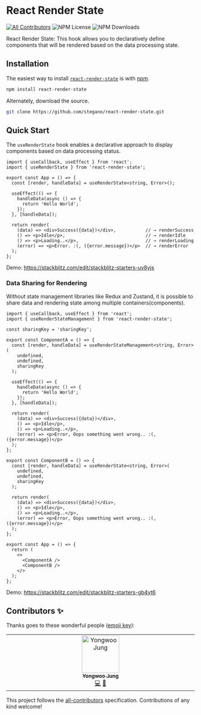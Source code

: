 # React Render State
<!-- ALL-CONTRIBUTORS-BADGE:START - Do not remove or modify this section -->
[![All Contributors](https://img.shields.io/badge/all_contributors-1-orange.svg?style=flat-square)](#contributors-) <!-- ALL-CONTRIBUTORS-BADGE:END --> ![NPM License](https://img.shields.io/npm/l/react-render-state) ![NPM Downloads](https://img.shields.io/npm/dw/react-render-state)

React Render State: This hook allows you to declaratively define components that will be rendered based on the data processing state.

## Installation

The easiest way to install [`react-render-state`](https://www.npmjs.com/package/react-render-state) is with [npm](https://www.npmjs.com/).

```bash
npm install react-render-state
```

Alternately, download the source.

```bash
git clone https://github.com/stegano/react-render-state.git
```

## Quick Start

The `useRenderState` hook enables a declarative approach to display components based on data processing status. 

```tsx
import { useCallback, useEffect } from 'react';
import { useRenderState } from 'react-render-state';

export const App = () => {
  const [render, handleData] = useRenderState<string, Error>();

  useEffect(() => {
    handleData(async () => {
      return 'Hello World';
    });
  }, [handleData]);

  return render(
    (data) => <div>Success({data})</div>,           // → renderSuccess
    () => <p>Idle</p>,                              // → renderIdle
    () => <p>Loading..</p>,                         // → renderLoading
    (error) => <p>Error. :(, ({error.message})</p>  // → renderError
  );
};
```
Demo: https://stackblitz.com/edit/stackblitz-starters-uv8yjs

### Data Sharing for Rendering
 
Without state management libraries like Redux and Zustand, it is possible to share data and rendering state among multiple containers(components).

```tsx
import { useCallback, useEffect } from 'react';
import { useRenderStateManagement } from 'react-render-state';

const sharingKey = 'sharingKey';

export const ComponentA = () => {
  const [render, handleData] = useRenderStateManagement<string, Error>(
    undefined,
    undefined,
    sharingKey
  );

  useEffect(() => {
    handleData(async () => {
      return 'Hello World';
    });
  }, [handleData]);

  return render(
    (data) => <div>Success({data})</div>,
    () => <p>Idle</p>,
    () => <p>Loading..</p>,
    (error) => <p>Error, Oops something went wrong.. :(, ({error.message})</p>
  );
};

export const ComponentB = () => {
  const [render, handleData] = useRenderState<string, Error>(
    undefined,
    undefined,
    sharingKey
  );

  return render(
    (data) => <div>Success({data})</div>,
    () => <p>Idle</p>,
    () => <p>Loading..</p>,
    (error) => <p>Error, Oops something went wrong.. :(, ({error.message})</p>
  );
};

export const App = () => {
  return (
    <>
      <ComponentA />
      <ComponentB />
    </>
  );
};
```
Demo: https://stackblitz.com/edit/stackblitz-starters-gb4yt6

## Contributors ✨

Thanks goes to these wonderful people ([emoji key](https://allcontributors.org/docs/en/emoji-key)):

<!-- ALL-CONTRIBUTORS-LIST:START - Do not remove or modify this section -->
<!-- prettier-ignore-start -->
<!-- markdownlint-disable -->
<table>
  <tbody>
    <tr>
      <td align="center" valign="top" width="14.28%"><a href="https://github.com/stegano"><img src="https://avatars.githubusercontent.com/u/11916476?v=4?s=100" width="100px;" alt="Yongwoo Jung"/><br /><sub><b>Yongwoo Jung</b></sub></a><br /><a href="https://github.com/stegano/react-render-state/commits?author=stegano" title="Code">💻</a> <a href="#ideas-stegano" title="Ideas, Planning, & Feedback">🤔</a></td>
    </tr>
  </tbody>
</table>

<!-- markdownlint-restore -->
<!-- prettier-ignore-end -->

<!-- ALL-CONTRIBUTORS-LIST:END -->

This project follows the [all-contributors](https://github.com/all-contributors/all-contributors) specification. Contributions of any kind welcome!